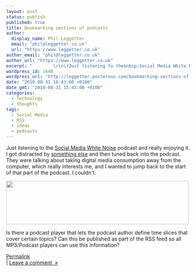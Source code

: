 ```yaml
---
layout: post
status: publish
published: true
title: Bookmarking sections of podcasts
author:
  display_name: Phil Leggetter
  email: "phil@leggetter.co.uk"
  url: "https://www.leggetter.co.uk"
author_email: "phil@leggetter.co.uk"
author_url: "https://www.leggetter.co.uk"
excerpt: "        \r\n\tJust listening to the&nbsp;Social Media White Noise&nbsp;podcast and really enjoying it.&nbsp;\r\nI got distracted by something else and then tuned back into the podcast. They were talking about taking digital media consumption away from the co..."
wordpress_id: 1648
wordpress_url: "http://leggetter.posterous.com/bookmarking-sections-of-podcasts"
date: "2010-08-31 16:43:00 +0100"
date_gmt: "2010-08-31 15:43:00 +0100"
categories:
  - Technology
  - thoughts
tags:
  - Social Media
  - RSS
  - ideas
  - podcasts
---
```


<p>Just listening to the&nbsp;<a href="http://www.socialmediawhitenoise.com/">Social Media White Noise</a> podcast and really enjoying it.<br />
I got distracted by <a href="http://groups.google.com/group/foursquare-api/browse_thread/thread/1a1683954077caab">something else</a> and then tuned back into the podcast. They were talking about taking digital media consumption away from the computer, which really interests me, and I wanted to jump back to the start of that part of the podcast. I couldn't.</p>
<p><a href='http://posterous.com/getfile/files.posterous.com/temp-2010-08-31/AAprIerDsqzCByiybrwGfpgxkAJlHczdttIaftcHxHAHHBfrztubJejcjeAr/FeedburnerPodcastPlayer.png.scaled1000.png'><img src="http://posterous.com/getfile/files.posterous.com/temp-2010-08-31/AAprIerDsqzCByiybrwGfpgxkAJlHczdttIaftcHxHAHHBfrztubJejcjeAr/FeedburnerPodcastPlayer.png.scaled500.png" width="500" height="119"/></a></p>
<p>Is there a podcast player that lets the podcast author define time slices that cover certain topics? Can this be published as part of the RSS feed so all MP3/Podcast players can use this information?</p>
<p><a href="http://leggetter.posterous.com/bookmarking-sections-of-podcasts">Permalink</a><br />
| <a href="http://leggetter.posterous.com/bookmarking-sections-of-podcasts#comment">Leave a comment&nbsp;&nbsp;&raquo;</a></p>
